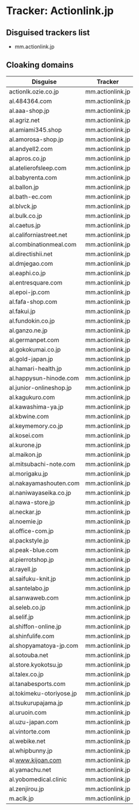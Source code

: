 # Tracker: Actionlink.jp

## Disguised trackers list

* mm.actionlink.jp

## Cloaking domains

| Disguise | Tracker |
| ---- | ---- |
| actionlk.ozie.co.jp | mm.actionlink.jp |
| al.484364.com | mm.actionlink.jp |
| al.aaa-shop.jp | mm.actionlink.jp |
| al.agriz.net | mm.actionlink.jp |
| al.amiami345.shop | mm.actionlink.jp |
| al.amorosa-shop.jp | mm.actionlink.jp |
| al.andyell2.com | mm.actionlink.jp |
| al.apros.co.jp | mm.actionlink.jp |
| al.atelierofsleep.com | mm.actionlink.jp |
| al.babyrenta.com | mm.actionlink.jp |
| al.ballon.jp | mm.actionlink.jp |
| al.bath-ec.com | mm.actionlink.jp |
| al.blvck.jp | mm.actionlink.jp |
| al.bulk.co.jp | mm.actionlink.jp |
| al.caetus.jp | mm.actionlink.jp |
| al.californiastreet.net | mm.actionlink.jp |
| al.combinationmeal.com | mm.actionlink.jp |
| al.directishii.net | mm.actionlink.jp |
| al.dmjegao.com | mm.actionlink.jp |
| al.eaphi.co.jp | mm.actionlink.jp |
| al.entresquare.com | mm.actionlink.jp |
| al.epoi-jp.com | mm.actionlink.jp |
| al.fafa-shop.com | mm.actionlink.jp |
| al.fakui.jp | mm.actionlink.jp |
| al.fundokin.co.jp | mm.actionlink.jp |
| al.ganzo.ne.jp | mm.actionlink.jp |
| al.germanpet.com | mm.actionlink.jp |
| al.gokokumai.co.jp | mm.actionlink.jp |
| al.gold-japan.jp | mm.actionlink.jp |
| al.hamari-health.jp | mm.actionlink.jp |
| al.happysun-hinode.com | mm.actionlink.jp |
| al.junior-onlineshop.jp | mm.actionlink.jp |
| al.kagukuro.com | mm.actionlink.jp |
| al.kawashima-ya.jp | mm.actionlink.jp |
| al.kbwine.com | mm.actionlink.jp |
| al.keymemory.co.jp | mm.actionlink.jp |
| al.kosei.com | mm.actionlink.jp |
| al.kurone.jp | mm.actionlink.jp |
| al.maikon.jp | mm.actionlink.jp |
| al.mitsubachi-note.com | mm.actionlink.jp |
| al.morigaku.jp | mm.actionlink.jp |
| al.nakayamashouten.com | mm.actionlink.jp |
| al.naniwayaseika.co.jp | mm.actionlink.jp |
| al.nawa-store.jp | mm.actionlink.jp |
| al.neckar.jp | mm.actionlink.jp |
| al.noemie.jp | mm.actionlink.jp |
| al.office-com.jp | mm.actionlink.jp |
| al.packstyle.jp | mm.actionlink.jp |
| al.peak-blue.com | mm.actionlink.jp |
| al.pierrotshop.jp | mm.actionlink.jp |
| al.rayell.jp | mm.actionlink.jp |
| al.saifuku-knit.jp | mm.actionlink.jp |
| al.santelabo.jp | mm.actionlink.jp |
| al.sanwaweb.com | mm.actionlink.jp |
| al.seleb.co.jp | mm.actionlink.jp |
| al.selif.jp | mm.actionlink.jp |
| al.shiffon-online.jp | mm.actionlink.jp |
| al.shinfulife.com | mm.actionlink.jp |
| al.shopyamatoya-jp.com | mm.actionlink.jp |
| al.sotouba.net | mm.actionlink.jp |
| al.store.kyokotsu.jp | mm.actionlink.jp |
| al.talex.co.jp | mm.actionlink.jp |
| al.tanabesports.com | mm.actionlink.jp |
| al.tokimeku-otoriyose.jp | mm.actionlink.jp |
| al.tsukurupajama.jp | mm.actionlink.jp |
| al.uruoin.com | mm.actionlink.jp |
| al.uzu-japan.com | mm.actionlink.jp |
| al.vintorte.com | mm.actionlink.jp |
| al.webike.net | mm.actionlink.jp |
| al.whipbunny.jp | mm.actionlink.jp |
| al.www.kijoan.com | mm.actionlink.jp |
| al.yamachu.net | mm.actionlink.jp |
| al.yobomedical.clinic | mm.actionlink.jp |
| al.zenjirou.jp | mm.actionlink.jp |
| m.aclk.jp | mm.actionlink.jp |